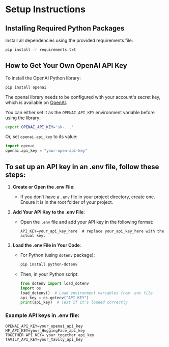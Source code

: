 # Setup Instructions

## Installing Required Python Packages

Install all dependencies using the provided requirements file:

```bash
pip install -r requirements.txt
```

## How to Get Your Own OpenAI API Key 

To install the OpenAI Python library:

```bash
pip install openai
```

The openai library needs to be configured with your account's secret key, which is available on [OpenAI](https://platform.openai.com/account/api-keys).

You can either set it as the `OPENAI_API_KEY` environment variable before using the library:

```bash
export OPENAI_API_KEY='sk-...'
```

Or, set `openai.api_key` to its value:

```python
import openai
openai.api_key = "your-open-api-key"
```

## To set up an API key in an .env file, follow these steps:

1. **Create or Open the .env File**:
   - If you don’t have a `.env` file in your project directory, create one. Ensure it is in the root folder of your project.
     
2. **Add Your API Key to the .env File**:
   - Open the `.env` file and add your API key in the following format:
     
     ```plaintext
     API_KEY=your_api_key_here  # replace your_api_key_here with the actual key.
     ```  
3. **Load the .env File in Your Code**:
   
   - For Python (using `dotenv` package):
     
     ```bash
     pip install python-dotenv
     ```  
   - Then, in your Python script:
     
     ```python
     from dotenv import load_dotenv
     import os
     load_dotenv()  # Load environment variables from .env file
     api_key = os.getenv("API_KEY")
     print(api_key)  # Test if it's loaded correctly
     ```  

### Example API keys in .env file:
```plaintext
OPENAI_API_KEY=your_openai_api_key
HF_API_KEY=your_HuggingFace_api_key
TOGETHER_API_KEY= your_together_api_key
TAVILY_API_KEY=your_tavily_api_key

```





